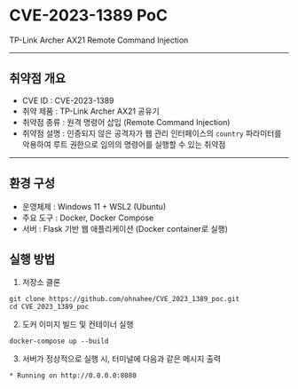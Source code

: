 # CVE-2023-1389 PoC
TP-Link Archer AX21 Remote Command Injection  

---

## 취약점 개요

- CVE ID : CVE-2023-1389
- 취약 제품 : TP-Link Archer AX21 공유기
- 취약점 종류 : 원격 명령어 삽입 (Remote Command Injection)
- 취약점 설명 : 인증되지 않은 공격자가 웹 관리 인터페이스의 `country` 파라미터를 악용하여 루트 권한으로 임의의 명령어를 실행할 수 있는 취약점

---

## 환경 구성
- 운영체제 : Windows 11 + WSL2 (Ubuntu)
- 주요 도구 : Docker, Docker Compose
- 서버 : Flask 기반 웹 애플리케이션 (Docker container로 실행)

## 실행 방법

1) 저장소 클론
```
git clone https://github.com/ohnahee/CVE_2023_1389_poc.git
cd CVE_2023_1389_poc
```  

2) 도커 이미지 빌드 및 컨테이너 실행
```
docker-compose up --build
```

3) 서버가 정상적으로 실행 시, 터미널에 다음과 같은 메시지 출력
```
* Running on http://0.0.0.0:8080
```

